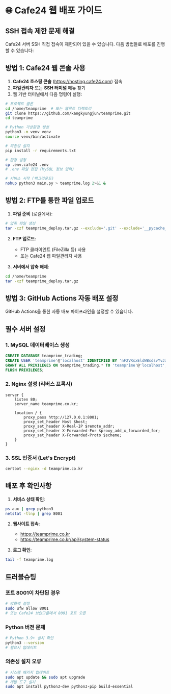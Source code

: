 # 🌐 Cafe24 웹 배포 가이드

## SSH 접속 제한 문제 해결

Cafe24 서버 SSH 직접 접속이 제한되어 있을 수 있습니다. 다음 방법들로 배포를 진행할 수 있습니다:

## 방법 1: Cafe24 웹 콘솔 사용

1. **Cafe24 호스팅 콘솔** (https://hosting.cafe24.com) 접속
2. **파일관리자** 또는 **SSH 터미널** 메뉴 찾기
3. 웹 기반 터미널에서 다음 명령어 실행:

```bash
# 프로젝트 클론
cd /home/teamprime  # 또는 웹루트 디렉토리
git clone https://github.com/kangkyungjun/teamprime.git
cd teamprime

# Python 가상환경 생성
python3 -m venv venv
source venv/bin/activate

# 의존성 설치  
pip install -r requirements.txt

# 환경 설정
cp .env.cafe24 .env
# .env 파일 편집 (MySQL 정보 입력)

# 서비스 시작 (백그라운드)
nohup python3 main.py > teamprime.log 2>&1 &
```

## 방법 2: FTP를 통한 파일 업로드

1. **파일 준비** (로컬에서):
```bash
# 압축 파일 생성
tar -czf teamprime_deploy.tar.gz --exclude='.git' --exclude='__pycache__' .
```

2. **FTP 업로드**:
   - FTP 클라이언트 (FileZilla 등) 사용
   - 또는 Cafe24 웹 파일관리자 사용

3. **서버에서 압축 해제**:
```bash
cd /home/teamprime
tar -xzf teamprime_deploy.tar.gz
```

## 방법 3: GitHub Actions 자동 배포 설정

GitHub Actions을 통한 자동 배포 파이프라인을 설정할 수 있습니다.

## 필수 서버 설정

### 1. MySQL 데이터베이스 생성
```sql
CREATE DATABASE teamprime_trading;
CREATE USER 'teamprime'@'localhost' IDENTIFIED BY 'nF2VRsxEldWBsdsvYvJaMQ==';
GRANT ALL PRIVILEGES ON teamprime_trading.* TO 'teamprime'@'localhost';
FLUSH PRIVILEGES;
```

### 2. Nginx 설정 (리버스 프록시)
```nginx
server {
    listen 80;
    server_name teamprime.co.kr;
    
    location / {
        proxy_pass http://127.0.0.1:8001;
        proxy_set_header Host $host;
        proxy_set_header X-Real-IP $remote_addr;
        proxy_set_header X-Forwarded-For $proxy_add_x_forwarded_for;
        proxy_set_header X-Forwarded-Proto $scheme;
    }
}
```

### 3. SSL 인증서 (Let's Encrypt)
```bash
certbot --nginx -d teamprime.co.kr
```

## 배포 후 확인사항

1. **서비스 상태 확인**:
```bash
ps aux | grep python3
netstat -tlnp | grep 8001
```

2. **웹사이트 접속**:
   - https://teamprime.co.kr
   - https://teamprime.co.kr/api/system-status

3. **로그 확인**:
```bash
tail -f teamprime.log
```

## 트러블슈팅

### 포트 8001이 차단된 경우
```bash
# 방화벽 설정
sudo ufw allow 8001
# 또는 Cafe24 보안그룹에서 8001 포트 오픈
```

### Python 버전 문제
```bash
# Python 3.9+ 설치 확인
python3 --version
# 필요시 업데이트
```

### 의존성 설치 오류
```bash
# 시스템 패키지 업데이트
sudo apt update && sudo apt upgrade
# 개발 도구 설치
sudo apt install python3-dev python3-pip build-essential
```